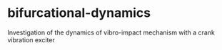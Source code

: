 bifurcational-dynamics
======================

Investigation of the dynamics of vibro-impact mechanism with a crank vibration exciter
